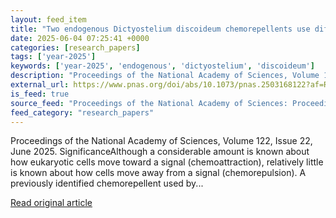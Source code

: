 ```yaml
---
layout: feed_item
title: "Two endogenous Dictyostelium discoideum chemorepellents use different mechanisms to induce repulsion"
date: 2025-06-04 07:25:41 +0000
categories: [research_papers]
tags: ['year-2025']
keywords: ['year-2025', 'endogenous', 'dictyostelium', 'discoideum']
description: "Proceedings of the National Academy of Sciences, Volume 122, Issue 22, June 2025"
external_url: https://www.pnas.org/doi/abs/10.1073/pnas.2503168122?af=R
is_feed: true
source_feed: "Proceedings of the National Academy of Sciences: Proceedings of the National Academy of Sciences: Table of Contents"
feed_category: "research_papers"
---
```


Proceedings of the National Academy of Sciences, Volume 122, Issue 22, June 2025. SignificanceAlthough a considerable amount is known about how eukaryotic cells move toward a signal (chemoattraction), relatively little is known about how cells move away from a signal (chemorepulsion). A previously identified chemorepellent used by...

[Read original article](https://www.pnas.org/doi/abs/10.1073/pnas.2503168122?af=R)
